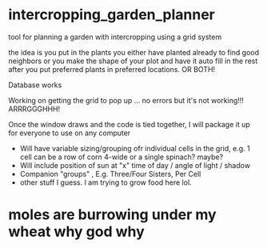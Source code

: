 # intercropping_garden_planner
tool for planning a garden with intercropping using a grid system

the idea is you put in the plants you either have planted  already to find good 
neighbors or you make the shape of your plot and have it auto fill in the rest 
after you put preferred plants in preferred locations. OR BOTH!

Database works

Working on getting the grid to pop up ... no errors but it's not working!!! ARRRGGGHHH!

Once the window draws and the code is tied together, I will package it up for everyone to use
on any computer
 - Will have variable sizing/grouping ofr individual cells in the grid, e.g.
   1 cell can be a row of corn 4-wide or a single spinach? maybe?
 - Will include position of sun at "x" time of day / angle of light / shadow
 - Companion "groups" , E.g. Three/Four Sisters, Per Cell
 - other stuff I guess. I am trying to grow food here lol.

# moles are burrowing under my wheat why god why

